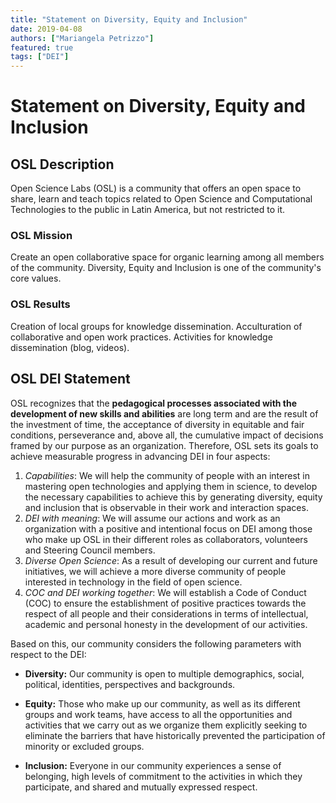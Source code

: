 ```yaml
---
title: "Statement on Diversity, Equity and Inclusion"
date: 2019-04-08
authors: ["Mariangela Petrizzo"]
featured: true
tags: ["DEI"]
---
```


# Statement on Diversity, Equity and Inclusion

## OSL Description

Open Science Labs (OSL) is a community that offers an open space to share, learn
and teach topics related to Open Science and Computational Technologies to the
public in Latin America, but not restricted to it.

### OSL Mission

Create an open collaborative space for organic learning among all members of the
community. Diversity, Equity and Inclusion is one of the community's core
values.

### OSL Results

Creation of local groups for knowledge dissemination. Acculturation of
collaborative and open work practices. Activities for knowledge dissemination
(blog, videos).

## OSL DEI Statement

OSL recognizes that the **pedagogical processes associated with the development
of new skills and abilities** are long term and are the result of the investment
of time, the acceptance of diversity in equitable and fair conditions,
perseverance and, above all, the cumulative impact of decisions framed by our
purpose as an organization. Therefore, OSL sets its goals to achieve measurable
progress in advancing DEI in four aspects:

1. _Capabilities_: We will help the community of people with an interest in
   mastering open technologies and applying them in science, to develop the
   necessary capabilities to achieve this by generating diversity, equity and
   inclusion that is observable in their work and interaction spaces.
2. _DEI with meaning_: We will assume our actions and work as an organization
   with a positive and intentional focus on DEI among those who make up OSL in
   their different roles as collaborators, volunteers and Steering Council
   members.
3. _Diverse Open Science_: As a result of developing our current and future
   initiatives, we will achieve a more diverse community of people interested in
   technology in the field of open science.
4. _COC and DEI working together_: We will establish a Code of Conduct (COC) to
   ensure the establishment of positive practices towards the respect of all
   people and their considerations in terms of intellectual, academic and
   personal honesty in the development of our activities.

Based on this, our community considers the following parameters with respect to
the DEI:

- **Diversity:** Our community is open to multiple demographics, social,
  political, identities, perspectives and backgrounds.

- **Equity:** Those who make up our community, as well as its different groups
  and work teams, have access to all the opportunities and activities that we
  carry out as we organize them explicitly seeking to eliminate the barriers
  that have historically prevented the participation of minority or excluded
  groups.

- **Inclusion:** Everyone in our community experiences a sense of belonging,
  high levels of commitment to the activities in which they participate, and
  shared and mutually expressed respect.
